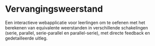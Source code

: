 # Vervangingsweerstand
Een interactieve webapplicatie voor leerlingen om te oefenen met het berekenen van equivalente weerstanden in verschillende schakelingen (serie, parallel, serie-parallel en parallel-serie), met directe feedback en gedetailleerde uitleg.
